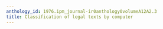 ```yaml
---
anthology_id: 1976.ipm_journal-ir0anthology0volumeA12A2.3
title: Classification of legal texts by computer
---
```

